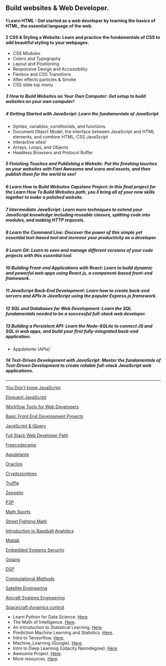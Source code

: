 ## Build websites & Web Developer.

#### 1 Learn HTML : Get started as a web developer by learning the basics of HTML, the essential language of the web.
#### 2 CSS & Styling a Website: Learn and practice the fundamentals of CSS to add beautiful styling to your webpages.
- CSS Modules
- Colors and Typography
- Layout and Positioning
- Responsive Design and Accessibility
- Flexbox and CSS Transitions
- After effects particles & Smoke
- CSS slide top menu
##### 3 How to Build Websites on Your Own Computer: Get setup to build websites on your own computer!
##### 4 Getting Started with JavaScript: Learn the fundamentals of JavaScript
- Syntax, variables, conditionals, and functions.
- Document Object Model, the interface between JavaScript and HTML elements, and combine HTML, CSS JavaScript 
- Interactive sites!
- Arrays, Loops, and Objects
- Headless Browsers and Protocol Buffer
##### 5 Finishing Touches and Publishing a Website: Put the finishing touches on your websites with Font Awesome and icons and assets, and then publish them for the world to see!
##### 6 Learn How to Build Websites Capstone Project: In this final project for the Learn How To Build Websites path, you ll bring all of your new skills together to make a polished website.
##### 7 Intermediate JavaScript: Learn more techniques to extend your JavaScript knowledge including reusable classes, splitting code into modules, and making HTTP requests.
##### 8 Learn the Command Line: Discover the power of this simple yet essential text-based tool and increase your productivity as a developer.
##### 9 Learn Git: Learn to save and manage different versions of your code projects with this essential tool.
##### 10 Building Front-end Applications with React: Learn to build dynamic and powerful web apps using React.js, a component-based front-end framework.
##### 11 JavaScript Back-End Development: Learn how to create back-end servers and APIs in JavaScript using the popular Express.js framework.
##### 12 SQL and Databases for Web Development :Learn the SQL fundamentals needed to be a successful full-stack web developer.
##### 13 Building a Persistent API: Learn the Node-SQLite to connect JS and SQL in web apps, and build your first fully-integrated back-end application.
- Appdelente (APIs) 
##### 14 Test-Driven Development with JavaScript: Master the fundamentals of Test-Driven Development to create reliable full-stack JavaScript web applications.

___

[You Don't know JavaScript](https://github.com/getify/You-Dont-Know-JS)

[Eloquent JavaScript](http://eloquentjavascript.net/)

[Workflow Tools for Web Developers](https://www.lynda.com/Web-Design-tutorials/Workflow-Tools-Web-Development/533305-2.html)

[Basic Front End Development Projects](https://www.freecodecamp.org/syknapse)

[JavaScript & jQuery](http://javascriptbook.com/)

[Full Stack Web Developer Path](https://github.com/shovanch/fullstack-web-developer-path)

[Freecodecamp](https://learn.freecodecamp.org/)

[Appdelante](https://appdelante.com/cursos)

[Oraclize](https://docs.oraclize.it)

[Cryptozombies](https://cryptozombies.io/)

[Truffle](http://truffleframework.com/tutorials/)

[Zeppelin](https://ethernaut.zeppelin.solutions/)

[P2P](https://github.com/moshest/p2p-index)

[Math Sports](https://www.edx.org/es/course/math-sports-notredamex-mat150x)

[Street Fighting Math](https://www.edx.org/es/course/street-fighting-math-mitx-6-sfmx)

[Introduction to Baseball Analytics](https://courses.edx.org/courses/course-v1:BUx+SABR101x+2T2015/course/)

[Matlab](https://ocw.mit.edu/courses/mathematics/18-s997-introduction-to-matlab-programming-fall-2011/library/videos/)

[Embedded Systems Security](https://www.coursera.org/specializations/embedded-systems-security)

[Golang](https://www.coursera.org/specializations/google-golang)

[DSP](https://www.coursera.org/learn/dsp)

[Computational Methods](https://ocw.mit.edu/courses/aeronautics-and-astronautics/16-90-computational-methods-in-aerospace-engineering-spring-2014/lecture-videos/)

[Satellite Engineering](https://ocw.mit.edu/courses/aeronautics-and-astronautics/16-851-satellite-engineering-fall-2003/index.htm)

[Aircraft Systems Engineering](https://ocw.mit.edu/courses/aeronautics-and-astronautics/16-885j-aircraft-systems-engineering-fall-2005/index.htm)

[Spacecraft dynamics control](https://www.coursera.org/specializations/spacecraft-dynamics-control)

- Learn Python for Data Science. [Here](https://www.youtube.com/playlist?list=PL2-dafEMk2A6QKz1mrk1uIGfHkC1zZ6UU).
- The Math of Intelligence. [Here](https://www.youtube.com/playlist?list=PL2-dafEMk2A7mu0bSksCGMJEmeddU_H4D).
- An Introduction to Statistical Learning. [Here](http://www-bcf.usc.edu/~gareth/ISL/).
- Prediction Machine Learning and Statistics. [Here](https://ocw.mit.edu/courses/sloan-school-of-management/15-097-prediction-machine-learning-and-statistics-spring-2012/index.htm).
- Intro to Tensorflow. [Here](https://www.youtube.com/playlist?list=PL2-dafEMk2A7EEME489DsI468AB0wQsMV).
- Machine_Learning (Google). [Here](https://developers.google.com/machine-learning/crash-course/).
- Intro to Deep Learning (Udacity Nanodegree). [Here](https://www.youtube.com/playlist?list=PL2-dafEMk2A7YdKv4XfKpfbTH5z6rEEj3).
- Awesome Project. [Here](https://github.com/NirantK/awesome-project-ideas).
- More resources. [Here](https://lectures.quantecon.org/py/).

